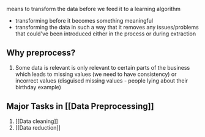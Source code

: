 means to transform the data before we feed it to a learning algorithm
- transforming before it becomes something meaningful
- transforming the data in such a way that it removes any issues/problems that could've been introduced either in the process or during extraction

## Why preprocess?
1. Some data is relevant is only relevant to certain parts of the business which leads to missing values (we need to have consistency) or incorrect values (disguised missing values - people lying about their birthday example)

## Major Tasks in [[Data Preprocessing]]
1. [[Data cleaning]]
2. [[Data reduction]]